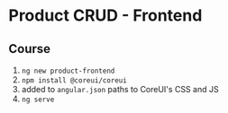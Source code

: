 # Product CRUD - Frontend

## Course

1. `ng new product-frontend`
1. `npm install @coreui/coreui`
1. added to `angular.json` paths to CoreUI's CSS and JS
1. `ng serve`
